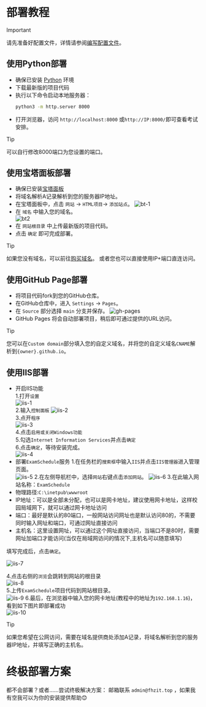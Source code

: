 # 部署教程

> [!important]
>
> 请先准备好配置文件，详情请参阅[编写配置文件](/app/profile/faq.md)。

## 使用Python部署
 - 确保已安装 [Python](https://www.python.org/downloads/) 环境   
 - 下载最新版的项目代码
 - 执行以下命令启动本地服务器：
    ```bash
    python3 -m http.server 8000
    ```   
 - 打开浏览器，访问 `http://localhost:8000` 或`http://IP:8000/`即可查看考试安排。 
  
> [!tip]
> 可以自行修改8000端口为您设置的端口。

## 使用宝塔面板部署
 - 确保已安装[宝塔面板](https://www.bt.cn/new/download.html)   
 - 将域名解析A记录解析到您的服务器IP地址。
 - 在宝塔面板中，点击 `网站` -> `HTML项目`-> `添加站点`。
 ![bt-1](../web/images/bt01.png)
 - 在 `域名` 中输入您的域名。  
 ![bt2](../web/images/bt02.png)
 - 在 `网站根目录` 中上传最新版的项目代码。   
 - 点击 `确定` 即可完成部署。
> [!tip]
>
>如果您没有域名，可以前往[购买域名](https://www.dynadot.com/?s59Ms8lK8u7gQ)。
>或者您也可以直接使用IP+端口直连访问。
>

## 使用GitHub Page部署

- 将项目代码fork到您的GitHub仓库。
- 在GitHub仓库中，进入 `Settings` -> `Pages`。
- 在 `Source` 部分选择 `main` 分支并保存。
![gh-pages](../web/images/gh01.png)
- GitHub Pages 将会自动部署项目，稍后即可通过提供的URL访问。   
> [!tip]
>
> 您可以在`Custom domain`部分填入您的自定义域名，并将您的自定义域名`CNAME`解析到`{owner}.github.io`。
>   

## 使用IIS部署
- 开启IIS功能     
1.打开`设置`    
![iis-1](../web/images/iis01.png)   
2.输入`控制面板` 
![iis-2](../web/images/iis02.png)  
3.点开`程序`  
![iis-3](../web/images/iis03.png)   
4.点击`启用或关闭Windows功能`    
5.勾选`Internet Information Services`并点击`确定`    
6.点击`确定`，等待安装完成。   
![iis-4](../web/images/iis04.png)   
- 部署`ExamSchedule`服务
1.在任务栏的`搜索框`中输入`IIS`并点击`IIS管理器`进入管理页面。  
![iis-5](../web/images/iis05.png)
2.在左侧导航栏中，选择`网站`右键点击`添加网站`。
![iis-6](../web/images/iis06.jpg)
3.在此输入网站名称：`ExamSchedule`        
- 物理路径:`C:\inetpub\wwwroot`    
- IP地址：可以是全部未分配，也可以是网卡地址，建议使用网卡地址，这样校园局域网下，就可以通过网卡地址访问    
- 端口：最好是默认的80端口，一般网站访问网址也是默认访问80的，不需要同时输入网址和端口，可通过网址直接访问    
- 主机名：这里设置网址，可以通过这个网址直接访问，当端口不是80时，需要网址加端口才能访问(当仅在局域网访问的情况下,主机名可以随意填写) 

填写完成后，点击`确定`。

![iis-7](../web/images/iis07.png)

4.点击右侧的`浏览`会跳转到网站的根目录    
![iis-8](../web/images/iis08.png)   
5.上传`ExamSchedule`项目代码到网站根目录。   
![iis-9](../web/images/iis09.png)
6.最后，在浏览器中输入您的网卡地址(教程中的地址为`192.168.1.16`)，看到如下图片即部署成功   
![iis-10](../web/images/es.png)
> [!tip]
> 如果您希望在公网访问，需要在域名提供商处添加A记录，将域名解析到您的服务器IP地址，并填写正确的主机名。   
>

# 终极部署方案
都不会部署？或者……尝试终极解决方案：
邮箱联系 `admin@fhzit.top` ，如果我有空我可以为你的安装提供帮助😊
